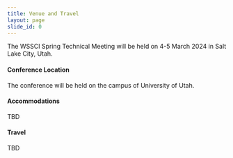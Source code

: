 ```yaml
---
title: Venue and Travel
layout: page
slide_id: 0
---
```


<p class="lead">
The WSSCI Spring Technical Meeting will be held on 4-5 March 2024 in Salt Lake City, Utah.
</p>

#### Conference Location

The conference will be held on the campus of University of Utah.

#### Accommodations

TBD

#### Travel

TBD

